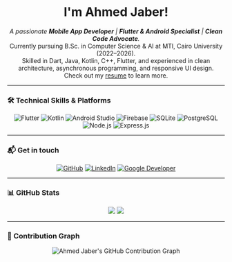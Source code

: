 <!-- Header -->
<h1 align="center">I'm Ahmed Jaber!</h1>

<p align="center">
  <i>A passionate <b>Mobile App Developer</b> | <b>Flutter & Android Specialist</b> | <b>Clean Code Advocate</b>.</i><br>
  Currently pursuing B.Sc. in Computer Science & AI at MTI, Cairo University (2022–2026).<br>
  Skilled in Dart, Java, Kotlin, C++, Flutter, and experienced in clean architecture, asynchronous programming, and responsive UI design.<br>
  Check out my <a href="https://drive.google.com/file/d/1k--6o7V_AcEBTo4xrZSr0cNdqeC4kgx4/view?usp=sharing">resume</a> to learn more.
</p>

---

### 🛠️ Technical Skills & Platforms

<p align="center">
  <img src="https://img.icons8.com/color/48/flutter.png" alt="Flutter"/>
  <img src="https://img.icons8.com/color/48/kotlin.png" alt="Kotlin"/>
  <img src="https://img.icons8.com/color/48/android-studio--v3.png" alt="Android Studio"/>
  <img src="https://img.icons8.com/color/48/firebase.png" alt="Firebase"/>
  <img src="https://img.icons8.com/color/48/sql.png" alt="SQLite"/>
  <img src="https://img.icons8.com/color/48/postgreesql.png" alt="PostgreSQL"/>
  <img src="https://img.icons8.com/color/48/nodejs.png" alt="Node.js"/>
  <img src="https://img.icons8.com/color/48/express.png" alt="Express.js"/>
</p>

---

### 📬 Get in touch

<p align="center">
  <a href="https://github.com/AhmedJaberAhmed"><img src="https://img.icons8.com/ios-glyphs/30/github.png" alt="GitHub"/></a>
  <a href="https://www.linkedin.com/in/ahmed-jaber-ahmed-779360258"><img src="https://img.icons8.com/color/30/linkedin.png" alt="LinkedIn"/></a>
  <a href="https://g.dev/Ahmed_Jaber"><img src="https://img.shields.io/badge/Google-Developer-blue?logo=google" alt="Google Developer"/></a>
</p>

---

### 📊 GitHub Stats

<p align="center">
  <img src="https://github-readme-stats.vercel.app/api?username=AhmedJaberAhmed&show_icons=true&theme=tokyonight&hide=issues"/>
  <img src="https://github-readme-stats.vercel.app/api/top-langs/?username=AhmedJaberAhmed&layout=compact&theme=tokyonight"/>
</p>

---

### 🧮 Contribution Graph

<p align="center">
  <img src="https://github-readme-activity-graph.vercel.app/graph?username=AhmedJaberAhmed&theme=react-dark" alt="Ahmed Jaber's GitHub Contribution Graph"/>
</p>
